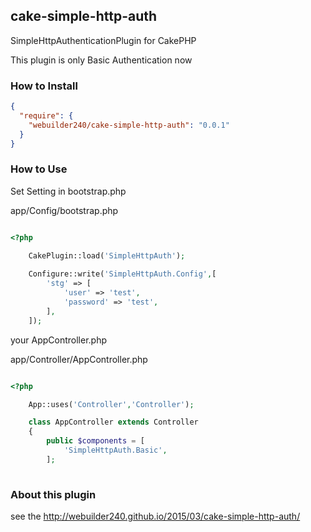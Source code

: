 ## cake-simple-http-auth
SimpleHttpAuthenticationPlugin for CakePHP

This plugin is only Basic Authentication now

### How to Install

``` json
{
  "require": {
    "webuilder240/cake-simple-http-auth": "0.0.1"
  }
}
```


### How to Use

Set Setting in bootstrap.php

app/Config/bootstrap.php

``` php 

<?php

    CakePlugin::load('SimpleHttpAuth');
    
    Configure::write('SimpleHttpAuth.Config',[
        'stg' => [
            'user' => 'test',
            'password' => 'test',
        ],
    ]);
```

your AppController.php

app/Controller/AppController.php

``` php

<?php

	App::uses('Controller','Controller');

	class AppController extends Controller 
	{
		public $components = [
			'SimpleHttpAuth.Basic',
		];
	
```

### About this plugin

see the http://webuilder240.github.io/2015/03/cake-simple-http-auth/